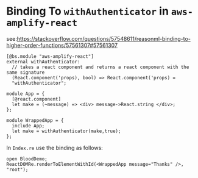 # Binding To `withAuthenticator` in `aws-amplify-react`

see:<https://stackoverflow.com/questions/57548611/reasonml-binding-to-higher-order-functions/57561307#57561307>

```reason
[@bs.module "aws-amplify-react"]
external withAuthenticator:
  // takes a react component and returns a react component with the same signature
  (React.component('props), bool) => React.component('props) =
  "withAuthenticator";

module App = {
  [@react.component]
  let make = (~message) => <div> message->React.string </div>;
};

module WrappedApp = {
  include App;
  let make = withAuthenticator(make,true);
};

```

In `Index.re` use the binding as follows:

```reason
open BloodDemo;
ReactDOMRe.renderToElementWithId(<WrappedApp message="Thanks" />, "root");
```
